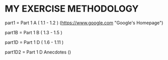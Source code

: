 # MY EXERCISE METHODOLOGY
part1 = Part 1 A ( 1.1 - 1.2 ) (https://www.google.com "Google's Homepage")

part1B = Part 1 B ( 1.3 - 1.5 )

part1D = Part 1 D ( 1.6 - 1.11 )

part1D2 = Part 1 D Anecdotes ()
